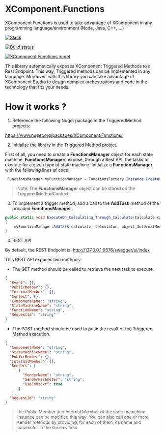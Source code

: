 # XComponent.Functions
XComponent Functions is used to take advantage of XComponent in any programming language/environment (Node, Java, C++, ...)


[![Slack](http://slack.xcomponent.com/badge.svg)](http://slack.xcomponent.com/)

[![Build status](https://ci.appveyor.com/api/projects/status/dsj723fkcacptuoq?svg=true)](https://ci.appveyor.com/project/fredericcarre/xcomponent-functions)

[![XComponent.Functions nuget](https://img.shields.io/nuget/v/XComponent.Functions.svg)](https://www.nuget.org/packages/XComponent.Functions/)


This library automatically exposes XComponent Triggered Methods to a Rest Endpoint. This way, Triggered methods can be implemented in any language. 
Moreover, with this library you can take advantage of XComponent Studio to design complex orchestrations and code in the technology that fits your needs.

# How it works ?

1. Reference the following Nuget package in the TriggeredMethod projects: 

https://www.nuget.org/packages/XComponent.Functions/

2. Initialize the library in the Triggered Method project.

First of all, you need to create a **FunctionsManager** object for each state machine. **FunctionsManager**s expose, through a Rest API, the tasks to execute for a given type of state machine. 
Initialize a **FunctionsManager** with the following lines of code :

```csharp
 FunctionsManager myFunctionManager = FunctionsFactory.Instance.CreateFunctionsManager(ComponentHelper.COMPONENT_NAME, "MyStateMAchineName", FunctionsFactory.DefaultUrl);
 ```

 > Note: The **FunctionsManager** object can be stored on the TriggeredMethodContext.

 3. To implement a trigger method, add a call to the **AddTask** method of the provided **FunctionsManager** .

```csharp
public static void ExecuteOn_Calculating_Through_Calculate(Calculate calculate, Calculator calculator, object object_InternalMember, Context context, ICalculateCalculateOnCalculatingCalculatorSenderInterface sender)
{
    myFunctionManager.AddTask(calculate, calculator, object_InternalMember, context, sender);
} 
```

4. REST API

By default, the REST Endpoint is: http://127.0.0.1:9676/swagger/ui/index

This REST API exposes two methods:

+ The GET method should be called to retrieve the next task to execute.
```Json
{
  "Event": {},
  "PublicMember": {},
  "InternalMember": {},
  "Context": {},
  "ComponentName": "string",
  "StateMachineName": "string",
  "FunctionName": "string",
  "RequestId": "string"
}
```

+ The POST method should be used to push the result of the Triggered Method execution.

```Json
{
  "ComponentName": "string",
  "StateMachineName": "string",
  "PublicMember": {},
  "InternalMember": {},
  "Senders": [
      {
        "SenderName": "string",
        "SenderParameter": "string",
        "UseContext": true
      }
   ],
  "RequestId": "string"
}
```

> the Public Member and Internal Member of the state mamchine instance can be modified this way. You can also call one or more sender methods by providing, for each of them, its name and parameter in the `Senders` field.



